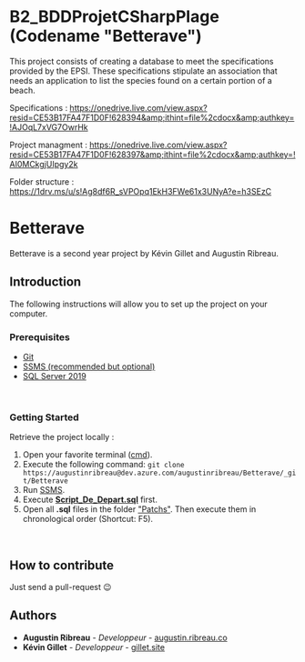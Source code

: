 # B2_BDDProjetCSharpPlage (Codename "Betterave")
This project consists of creating a database to meet the specifications provided by the EPSI.
These specifications stipulate an association that needs an application to list the species found on a certain portion of a beach.  

Specifications :
https://onedrive.live.com/view.aspx?resid=CE53B17FA47F1D0F!628394&amp;ithint=file%2cdocx&amp;authkey=!AJOqL7xVG7OwrHk

Project managment :
https://onedrive.live.com/view.aspx?resid=CE53B17FA47F1D0F!628397&amp;ithint=file%2cdocx&amp;authkey=!AI0MCkgjUIpgy2k

Folder structure :
https://1drv.ms/u/s!Ag8df6R_sVPOpq1EkH3FWe61x3UNyA?e=h3SEzC

# Betterave

Betterave is a second year project by Kévin Gillet and Augustin Ribreau.
<br>

## Introduction

The following instructions will allow you to set up the project on your computer.
<br>

### Prerequisites

<ul>
  <li><a href="https://git-scm.com/downloads">Git</a></li>
  <li><a href="https://docs.microsoft.com/fr-fr/sql/ssms/download-sql-server-management-studio-ssms?view=sql-server-ver15">SSMS (recommended but optional)</a></li>
  <li><a href="https://www.microsoft.com/fr-fr/sql-server/sql-server-downloads">SQL Server 2019</a></li>
</ul>
<br>

### Getting Started

Retrieve the project locally :

1. Open your favorite terminal (<a href="https://fr.wikipedia.org/wiki/Cmd">cmd</a>).
2. Execute the following command:
   `git clone https://augustinribreau@dev.azure.com/augustinribreau/Betterave/_git/Betterave`
3. Run <a href="https://docs.microsoft.com/fr-fr/sql/ssms/download-sql-server-management-studio-ssms?view=sql-server-ver15">SSMS<a>.
4. Execute <b><a href="https://dev.azure.com/augustinribreau/_git/Betterave?path=%2FScript_De_D%C3%A9part%2FScript_De_Depart.sql">Script_De_Depart.sql</a></b> first.
5. Open all <b>.sql</b> files in the folder <a href="https://dev.azure.com/augustinribreau/_git/Betterave?path=%2FPatchs">"Patchs"</a>. Then execute them in chronological order (Shortcut: F5).
<br>

## How to contribute

Just send a pull-request 😉

## Authors

- <b>Augustin Ribreau</b> - <i>Developpeur</i> - [augustin.ribreau.co](https://augustin.ribreau.co/)
- <b>Kévin Gillet</b> - <i>Developpeur</i> - [gillet.site](http://gillet.site/)
